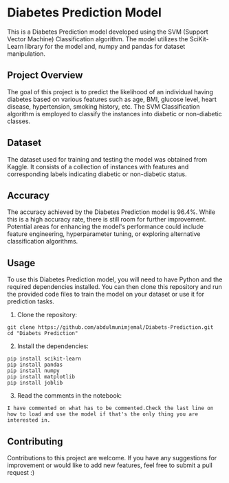 # Diabetes Prediction Model
This is a Diabetes Prediction model developed using the SVM (Support Vector Machine) Classification algorithm. The model utilizes the SciKit-Learn library for the model and, numpy and pandas for dataset manipulation.

## Project Overview

The goal of this project is to predict the likelihood of an individual having diabetes based on various features such as age, BMI, glucose level, heart disease, hypertension, smoking history, etc. The SVM Classification algorithm is employed to classify the instances into diabetic or non-diabetic classes.

## Dataset

The dataset used for training and testing the model was obtained from Kaggle. It consists of a collection of instances with features and corresponding labels indicating diabetic or non-diabetic status.

## Accuracy

The accuracy achieved by the Diabetes Prediction model is 96.4%. While this is a high accuracy rate, there is still room for further improvement. Potential areas for enhancing the model's performance could include feature engineering, hyperparameter tuning, or exploring alternative classification algorithms.

## Usage

To use this Diabetes Prediction model, you will need to have Python and the required dependencies installed. You can then clone this repository and run the provided code files to train the model on your dataset or use it for prediction tasks.

1. Clone the repository:

```
git clone https://github.com/abdulmunimjemal/Diabets-Prediction.git
cd "Diabets Prediction"
```

2. Install the dependencies:

```
pip install scikit-learn
pip install pandas
pip install numpy
pip install matplotlib
pip install joblib
```

3. Read the comments in the notebook:

```
I have commented on what has to be commented.Check the last line on how to load and use the model if that's the only thing you are interested in.
```

## Contributing

Contributions to this project are welcome. If you have any suggestions for improvement or would like to add new features, feel free to submit a pull request :)
